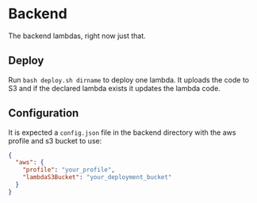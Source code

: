 # Backend

The backend lambdas, right now just that.

## Deploy

Run `bash deploy.sh dirname` to deploy one lambda. It uploads the code to S3 and if the
declared lambda exists it updates the lambda code.

## Configuration

It is expected a `config.json` file in the backend directory with the aws profile 
and s3 bucket to use:
```json
{
  "aws": {
    "profile": "your_profile",
    "lambdaS3Bucket": "your_deployment_bucket"
  }
}
```
